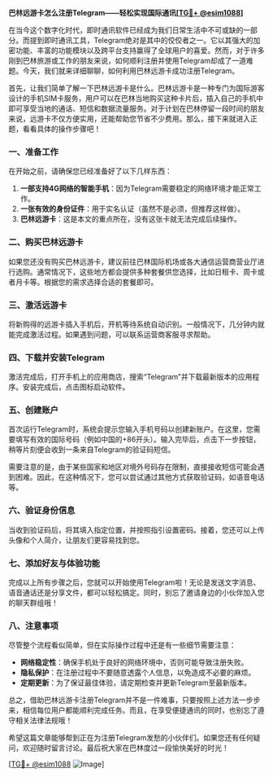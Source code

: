 **巴林远游卡怎么注册Telegram——轻松实现国际通讯[[TG💪+ @esim1088](https://t.me/s/esim1088)]**

在当今这个数字化时代，即时通讯软件已经成为我们日常生活中不可或缺的一部分。而提到即时通讯工具，Telegram绝对是其中的佼佼者之一。它以其强大的加密功能、丰富的功能模块以及跨平台支持赢得了全球用户的喜爱。然而，对于许多刚到巴林旅游或工作的朋友来说，如何顺利注册并使用Telegram却成了一道难题。今天，我们就来详细聊聊，如何利用巴林远游卡成功注册Telegram。

首先，让我们简单了解一下巴林远游卡是什么。巴林远游卡是一种专门为国际游客设计的手机SIM卡服务，用户可以在巴林当地购买这种卡片后，插入自己的手机中即可享受当地的通话、短信和数据流量服务。对于计划在巴林停留一段时间的朋友来说，远游卡不仅方便实用，还能帮助您节省不少费用。那么，接下来就进入正题，看看具体的操作步骤吧！

### **一、准备工作**

在开始之前，请确保您已经准备好了以下几样东西：

1. **一部支持4G网络的智能手机**：因为Telegram需要稳定的网络环境才能正常工作。
2. **一张有效的身份证件**：用于实名认证（虽然不是必须，但推荐这样做）。
3. **巴林远游卡**：这是本文的重点所在，没有这张卡就无法完成后续操作。

### **二、购买巴林远游卡**

如果您还没有购买巴林远游卡，建议前往巴林国际机场或各大通信运营商营业厅进行选购。通常情况下，这些地方都会提供多种套餐供您选择，比如日租卡、周卡或者月卡等。根据您的需求选择合适的套餐即可。

### **三、激活远游卡**

将新购得的远游卡插入手机后，开机等待系统自动识别。一般情况下，几分钟内就能完成激活过程。如果遇到问题，可以联系运营商客服寻求帮助。

### **四、下载并安装Telegram**

激活完成后，打开手机上的应用商店，搜索“Telegram”并下载最新版本的应用程序。安装完成后，点击图标启动软件。

### **五、创建账户**

首次运行Telegram时，系统会提示您输入手机号码以创建新账户。在这里，您需要填写有效的国际号码（例如中国的+86开头）。输入完毕后，点击下一步按钮，稍等片刻便会收到一条来自Telegram的验证码短信。

需要注意的是，由于某些国家和地区对境外号码存在限制，直接接收短信可能会遇到困难。因此，在这种情况下，您可以尝试通过其他方式获取验证码，如语音电话等。

### **六、验证身份信息**

当收到验证码后，将其填入指定位置，并按照指引设置密码。接着，您还可以上传头像和个人简介，让朋友们更容易找到您。

### **七、添加好友与体验功能**

完成以上所有步骤之后，您就可以开始使用Telegram啦！无论是发送文字消息、语音通话还是分享文件，都可以轻松搞定。同时，别忘了邀请身边的小伙伴加入您的聊天群组哦！

### **八、注意事项**

尽管整个流程看似简单，但在实际操作过程中还是有一些细节需要注意：

- **网络稳定性**：确保手机处于良好的网络环境中，否则可能导致注册失败。
- **隐私保护**：在注册过程中不要随意透露个人信息，以免造成不必要的麻烦。
- **定期更新**：为了保证最佳体验，请定期检查并更新Telegram至最新版本。

总之，借助巴林远游卡注册Telegram并不是一件难事，只要按照上述方法一步步来，相信每位用户都能顺利完成任务。而且，在享受便捷通讯的同时，也别忘了遵守相关法律法规哦！

希望这篇文章能够帮到正在为注册Telegram发愁的小伙伴们。如果您还有任何疑问，欢迎随时留言讨论。最后祝大家在巴林度过一段愉快美好的时光！

[[TG💪+ @esim1088](https://t.me/s/esim1088) ![Image](https://i.postimg.cc/4NQfJmqS/Snipaste-2025-05-13-00-14-12.png)]